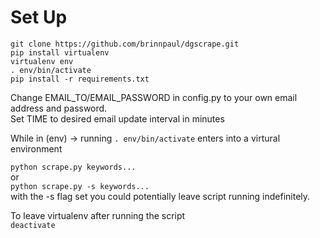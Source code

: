 # Set Up
`git clone https://github.com/brinnpaul/dgscrape.git` <br />
`pip install virtualenv` <br />
`virtualenv env` <br />
`. env/bin/activate` <br />
`pip install -r requirements.txt` <br />

Change EMAIL_TO/EMAIL_PASSWORD in config.py to your own email address and password. <br />
Set TIME to desired email update interval in minutes <br />

While in (env) -> running `. env/bin/activate` enters into a virtural environment

`python scrape.py keywords...` <br />
  or <br />
`python scrape.py -s keywords...` <br />
  with the -s flag set you could potentially leave script running indefinitely. <br />

To leave virtualenv after running the script <br />
`deactivate`


